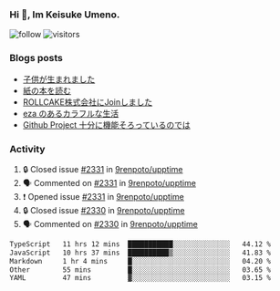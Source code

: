 ### Hi 👋, Im Keisuke Umeno.

<!--
**9renpoto/9renpoto** is a ✨ _special_ ✨ repository because its `README.md` (this file) appears on your GitHub profile.

Here are some ideas to get you started:

- 🔭 I’m currently working on ...
- 🌱 I’m currently learning ...
- 👯 I’m looking to collaborate on ...
- 🤔 I’m looking for help with ...
- 💬 Ask me about ...
- 📫 How to reach me: ...
- 😄 Pronouns: ...
- ⚡ Fun fact: ...
-->

![follow](https://img.shields.io/github/followers/9renpoto?label=Follow&style=social)
![visitors](https://komarev.com/ghpvc/?username=9renpoto&label=Profile%20views&color=0e75b6&style=flat)

### Blogs posts

<!-- BLOG-POST-LIST:START -->
- [子供が生まれました](https://9renpoto.win/entry/2024/04/18/hello-world)
- [紙の本を読む](https://9renpoto.win/entry/2024/02/25/reading-papar-book)
- [ROLLCAKE株式会社にJoinしました](https://9renpoto.win/entry/2024/02/11/join)
- [eza のあるカラフルな生活](https://9renpoto.win/entry/2024/02/01/eza)
- [Github Project 十分に機能そろっているのでは](https://9renpoto.win/entry/2024/01/14/gh-projects)
<!-- BLOG-POST-LIST:END -->

### Activity

<!--START_SECTION:activity-->
1. 🔒 Closed issue [#2331](https://github.com/9renpoto/upptime/issues/2331) in [9renpoto/upptime](https://github.com/9renpoto/upptime)
2. 🗣 Commented on [#2331](https://github.com/9renpoto/upptime/issues/2331#issuecomment-2113620442) in [9renpoto/upptime](https://github.com/9renpoto/upptime)
3. ❗ Opened issue [#2331](https://github.com/9renpoto/upptime/issues/2331) in [9renpoto/upptime](https://github.com/9renpoto/upptime)
4. 🔒 Closed issue [#2330](https://github.com/9renpoto/upptime/issues/2330) in [9renpoto/upptime](https://github.com/9renpoto/upptime)
5. 🗣 Commented on [#2330](https://github.com/9renpoto/upptime/issues/2330#issuecomment-2113072925) in [9renpoto/upptime](https://github.com/9renpoto/upptime)
<!--END_SECTION:activity-->

<!--START_SECTION:waka-->

```txt
TypeScript   11 hrs 12 mins  ███████████░░░░░░░░░░░░░░   44.12 %
JavaScript   10 hrs 37 mins  ██████████▒░░░░░░░░░░░░░░   41.83 %
Markdown     1 hr 4 mins     █░░░░░░░░░░░░░░░░░░░░░░░░   04.20 %
Other        55 mins         █░░░░░░░░░░░░░░░░░░░░░░░░   03.65 %
YAML         47 mins         ▓░░░░░░░░░░░░░░░░░░░░░░░░   03.15 %
```

<!--END_SECTION:waka-->
